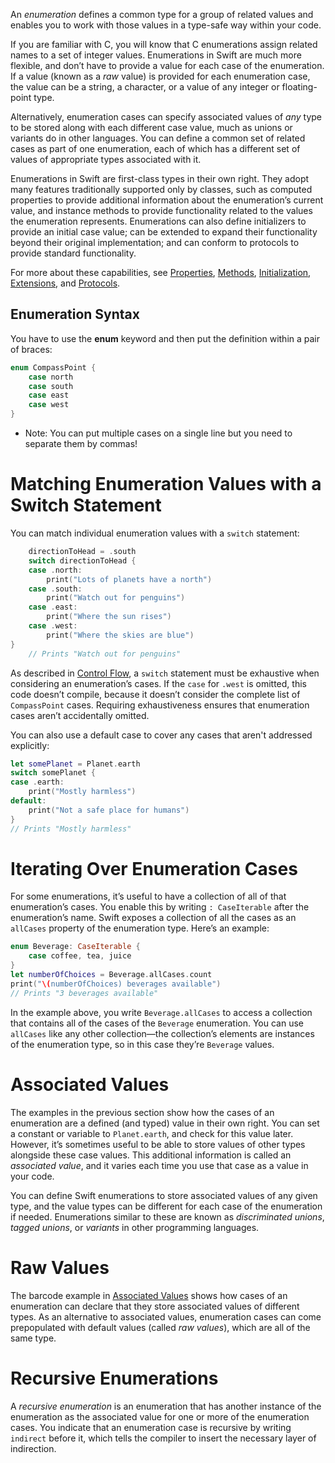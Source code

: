  An _enumeration_ defines a common type for a group of related values and enables you to work with those values in a type-safe way within your code.

If you are familiar with C, you will know that C enumerations assign related names to a set of integer values. Enumerations in Swift are much more flexible, and don’t have to provide a value for each case of the enumeration. If a value (known as a _raw_ value) is provided for each enumeration case, the value can be a string, a character, or a value of any integer or floating-point type.

Alternatively, enumeration cases can specify associated values of _any_ type to be stored along with each different case value, much as unions or variants do in other languages. You can define a common set of related cases as part of one enumeration, each of which has a different set of values of appropriate types associated with it.

Enumerations in Swift are first-class types in their own right. They adopt many features traditionally supported only by classes, such as computed properties to provide additional information about the enumeration’s current value, and instance methods to provide functionality related to the values the enumeration represents. Enumerations can also define initializers to provide an initial case value; can be extended to expand their functionality beyond their original implementation; and can conform to protocols to provide standard functionality.

For more about these capabilities, see [Properties](https://docs.swift.org/swift-book/LanguageGuide/Properties.html), [Methods](https://docs.swift.org/swift-book/LanguageGuide/Methods.html), [Initialization](https://docs.swift.org/swift-book/LanguageGuide/Initialization.html), [Extensions](https://docs.swift.org/swift-book/LanguageGuide/Extensions.html), and [Protocols](https://docs.swift.org/swift-book/LanguageGuide/Protocols.html).

## Enumeration Syntax 
You have to use the **enum** keyword and then put the definition within a pair of braces:
```swift
enum CompassPoint {
	case north
	case south
	case east
	case west 
}
```
- Note: You can put multiple cases on a single line but you need to separate them by commas!
# Matching Enumeration Values with a Switch Statement
You can match individual enumeration values with a `switch` statement:
```swift
	directionToHead = .south
	switch directionToHead {
	case .north:
		print("Lots of planets have a north")
	case .south:
		print("Watch out for penguins")
	case .east:
		print("Where the sun rises")
	case .west:
		print("Where the skies are blue")
}
	// Prints "Watch out for penguins"
```
As described in [Control Flow](https://docs.swift.org/swift-book/LanguageGuide/ControlFlow.html), a `switch` statement must be exhaustive when considering an enumeration’s cases. If the `case` for `.west` is omitted, this code doesn’t compile, because it doesn’t consider the complete list of `CompassPoint` cases. Requiring exhaustiveness ensures that enumeration cases aren’t accidentally omitted.

You can also use a default case to cover any cases that aren't addressed explicitly:
```swift
let somePlanet = Planet.earth
switch somePlanet {
case .earth: 
	print("Mostly harmless")
default: 
	print("Not a safe place for humans")
}
// Prints "Mostly harmless"
```
# Iterating Over Enumeration Cases
For some enumerations, it’s useful to have a collection of all of that enumeration’s cases. You enable this by writing `: CaseIterable` after the enumeration’s name. Swift exposes a collection of all the cases as an `allCases` property of the enumeration type. Here’s an example:
```swift
enum Beverage: CaseIterable {
	case coffee, tea, juice
}
let numberOfChoices = Beverage.allCases.count
print("\(numberOfChoices) beverages available")
// Prints "3 beverages available"
```
In the example above, you write `Beverage.allCases` to access a collection that contains all of the cases of the `Beverage` enumeration. You can use `allCases` like any other collection—the collection’s elements are instances of the enumeration type, so in this case they’re `Beverage` values. 
# Associated Values
The examples in the previous section show how the cases of an enumeration are a defined (and typed) value in their own right. You can set a constant or variable to `Planet.earth`, and check for this value later. However, it’s sometimes useful to be able to store values of other types alongside these case values. This additional information is called an _associated value_, and it varies each time you use that case as a value in your code.

You can define Swift enumerations to store associated values of any given type, and the value types can be different for each case of the enumeration if needed. Enumerations similar to these are known as _discriminated unions_, _tagged unions_, or _variants_ in other programming languages.
# Raw Values
The barcode example in [Associated Values](https://docs.swift.org/swift-book/LanguageGuide/Enumerations.html#ID148) shows how cases of an enumeration can declare that they store associated values of different types. As an alternative to associated values, enumeration cases can come prepopulated with default values (called _raw values_), which are all of the same type.
# Recursive Enumerations
A _recursive enumeration_ is an enumeration that has another instance of the enumeration as the associated value for one or more of the enumeration cases. You indicate that an enumeration case is recursive by writing `indirect` before it, which tells the compiler to insert the necessary layer of indirection.